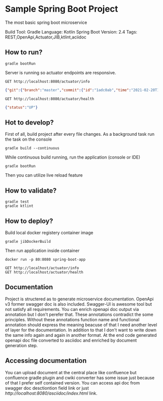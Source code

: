 # Sample Spring Boot Project

The most basic spring boot microservice

Build Tool: Gradle
Language: Kotlin
Spring Boot Version: 2.4
Tags: REST,OpenApi,Actuator,JIB,ktlint,aciidoc

## How to run?

```
gradle bootRun
````
Server is running so actuator endpoints are responsive.
```
GET http://localhost:8080/actuator/info 
```

```json
{"git":{"branch":"master","commit":{"id":"1adc0ab","time":"2021-02-20T18:33:37Z"}},"build":{"operatingSystem":"Mac OS X (10.16)","artifact":"spring-boot-app","by":"canyaman","group":"me.yaman.can","basePackage":"me.yaman.can.demo","version":"0.0.1-SNAPSHOT","continuousIntegration":"false","build":"0","machine":"Can-MacBook-Pro","name":"spring-boot-app","time":"2021-02-20T19:12:18.116Z"}}
```

```
GET http://localhost:8080/actuator/health
```
```json
{"status":"UP"}
```

## Hot to develop?
First of all, build project after every file changes.
As a background task run the task on the console
```
gradle build --continuous
```

While continuous build running, run the application (console or IDE)
```
gradle bootRun
```
Then you can utilize live reload feature 

## How to validate?

```
gradle test
gradle ktlint
```

## How to deploy?

Build local docker registery container image
```
gradle jibDockerBuild
```
Then run application inside container
```
docker run -p 80:8080 spring-boot-app
```

```
GET http://localhost/actuator/info   
GET http://localhost/actuator/health  
```

## Documentation

Project is structered as to generate microservice documentation. OpenApi v3 former swagger doc is also included. 
Swagger-UI is awesome tool but not satisfy all requirements. You can enrich openapi doc output via annotation but I don't perefer that. 
These annotations contradict the some principles. 
Without these annotations function name and functional annotation should express the meaning 
beacuse of that I need another level of layer for the documentation. 
In addition to that I don't want to write down the same info again and again in another format. 
At the end code generated openapi doc file converted to asciidoc and enriched by document generation step. 

## Accessing documentation

You can upload document at the central place like confluence but confluence gradle plugin and 
cwiki converter has some issue just because of that I prefer self contained version.
You can access api doc from swagger doc desctiontion field link or just *http://localhost:8080/asciidoc/index.html* link.
